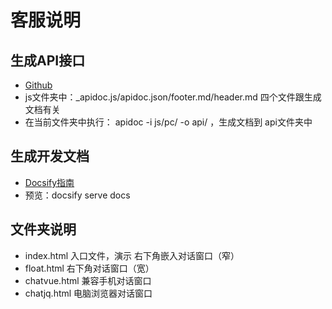 
# 客服说明

## 生成API接口

- [Github](https://github.com/apidoc/apidoc)
- js文件夹中：_apidoc.js/apidoc.json/footer.md/header.md 四个文件跟生成文档有关
- 在当前文件夹中执行： apidoc -i js/pc/ -o api/ ，生成文档到 api文件夹中

## 生成开发文档

- [Docsify指南](https://docsify.js.org/#/zh-cn/quickstart)
- 预览：docsify serve docs

## 文件夹说明

- index.html 入口文件，演示 右下角嵌入对话窗口（窄）
- float.html 右下角对话窗口（宽）
- chatvue.html 兼容手机对话窗口
- chatjq.html 电脑浏览器对话窗口
